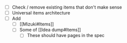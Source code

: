 - [ ] Check / remove existing items that don't make sense
- [ ] Universal items architecture
- [ ] Add
	- [ ]  [[Mizuki#Items]] 
	- [ ] Some of [[Idea dump#Items]]
		- [ ] These should have pages in the spec
